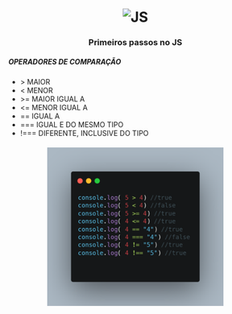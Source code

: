 <h1 align="center">
    <img alt="JS" src="https://www.flaticon.com/authors/pixel-perfect"" width="200px" />
</h1>

<h3 align="center">
 Primeiros passos no JS
</h3>

<h5>OPERADORES DE COMPARAÇÃO</h5>
<ul>

<li>> MAIOR </li>
<li>< MENOR </li>
<li>>= MAIOR IGUAL A </li>
<li>
<= MENOR IGUAL A </li>
<li>
== IGUAL A </li>
<li>
=== IGUAL E DO MESMO TIPO </li>
<li>!===  DIFERENTE, INCLUSIVE DO TIPO </li>

</ul>

<h5 align="center">
    <img src="https://github.com/LHSApp/javascript/blob/master/Primeros%20passos%20no%20javascript/PRINTS/operadores.png?raw=true" width="350px"/></h5>

